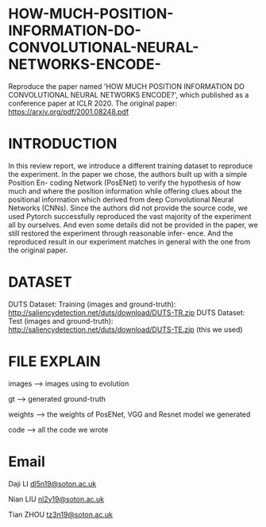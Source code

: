 # HOW-MUCH-POSITION-INFORMATION-DO-CONVOLUTIONAL-NEURAL-NETWORKS-ENCODE-
Reproduce the paper named 'HOW MUCH POSITION INFORMATION DO CONVOLUTIONAL NEURAL NETWORKS ENCODE?', which published as a conference paper at ICLR 2020. The original paper: https://arxiv.org/pdf/2001.08248.pdf

# INTRODUCTION
In this review report, we introduce a different training dataset to reproduce the experiment. In the paper we chose, the authors built up with a simple Position En- coding Network (PosENet) to verify the hypothesis of how much and where the position information while offering clues about the positional information which derived from deep Convolutional Neural Networks (CNNs). Since the authors did not provide the source code, we used Pytorch successfully reproduced the vast majority of the experiment all by ourselves. And even some details did not be provided in the paper, we still restored the experiment through reasonable infer- ence. And the reproduced result in our experiment matches in general with the one from the original paper.

# DATASET
DUTS Dataset: Training (images and ground-truth): http://saliencydetection.net/duts/download/DUTS-TR.zip
DUTS Dataset: Test (images and ground-truth): http://saliencydetection.net/duts/download/DUTS-TE.zip (this we used)

# FILE EXPLAIN
images --> images using to evolution

gt --> generated ground-truth

weights --> the weights of PosENet, VGG and Resnet model we generated

code --> all the code we wrote

# Email
 Daji LI dl5n19@soton.ac.uk
 
 Nian LIU nl2y19@soton.ac.uk
 
 Tian ZHOU tz3n19@soton.ac.uk
